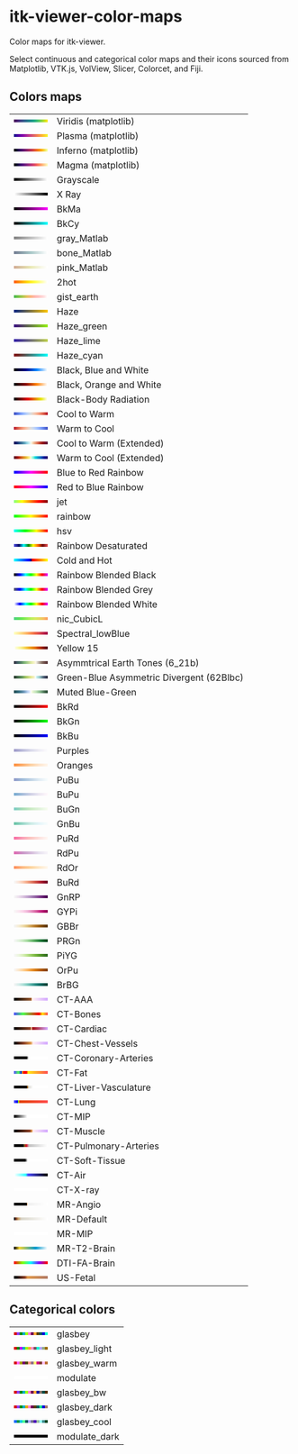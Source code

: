 # itk-viewer-color-maps

Color maps for itk-viewer.

Select continuous and categorical color maps and their icons sourced from Matplotlib,
VTK.js, VolView, Slicer, Colorcet, and Fiji.

## Colors maps

<table>
  <tbody>
    <tr>
      <td><img src="data:image/png;base64,iVBORw0KGgoAAAANSUhEUgAAADwAAAAFCAYAAAAZiY8XAAAAAXNSR0IArs4c6QAAAMZJREFUOE/lk1FOAzEMRJ8T22mbHqtH6P3PQbsbB2UDrSqEBAiQEB+jmSRfo7yRk5x78oIUR9zBbcqM7gqWCVO6JcJHToQJoTL9lpl3OhzCoL9mveeufXsfPsRNQdIga6DaMG24NoqulLyy05VdXtjrwiFf2eeFmi9brumy6ZiHP3GUl3O6UqVRRajJOEhBTnKO/1a4fbiwZZon+h//4fXdwqawYfw1pCe6E/G7fzPSOrD9HNLLm8I2d/yTG46H/Y4t/86GnwGuqRIzRB2bAgAAAABJRU5ErkJggg=="></td>
      <td>Viridis (matplotlib)</td>
    </tr>
    <tr>
      <td><img src="data:image/png;base64,iVBORw0KGgoAAAANSUhEUgAAADwAAAAFCAYAAAAZiY8XAAAAAXNSR0IArs4c6QAAALdJREFUOE/Vk8tuQyEMRI8vYNMq+e58dABXPO4mSpQIddEuRjNmNzqMXPPNLy3xTeTLI5mIeRjKHJhP6ciCIaiACdNDQ6OjqaGpDqXYvZCW4kOOsdDfToVURw7rrd9B593zoYWjZy2Irntl0QJWmd5wq/hwxw2qCS3L8jtyzbe2W3iU/oeF627hLcIPdCfZXyKcG67vCZfdwn+acHZcn3/p+27hLcJ9py82fO74ow1bQdK53c83/APR3iI95n4tVgAAAABJRU5ErkJggg=="></td>
      <td>Plasma (matplotlib)</td>
    </tr>
    <tr>
      <td><img src="data:image/png;base64,iVBORw0KGgoAAAANSUhEUgAAADwAAAAFCAYAAAAZiY8XAAAAAXNSR0IArs4c6QAAAL9JREFUOE/lk8FOAzEMRF/srO0spdD+/5dudmMUVVTi1AOIInEYvbmOZqZATSmOSEOlseiKydQLxoqzEtnwNCINL4rLlOBScOUm+WTikpgOXAZ+54Hrgel+p9WO1R1bOsukder0tlGn947ahkZHfUOmolNip0RSQiEcIsjWyFgZ7cSIE6OdGfFG+oXiV6pdsOWdAnX8t8DHUwPrrdnfbHh/auAfnXRjtNeHk+5/KfCydOr88OT87rc+fCb9+uXDHzioyxIGANGjAAAAAElFTkSuQmCC"></td>
      <td>Inferno (matplotlib)</td>
    </tr>
    <tr>
      <td><img src="data:image/png;base64,iVBORw0KGgoAAAANSUhEUgAAADwAAAAFCAYAAAAZiY8XAAAAAXNSR0IArs4c6QAAAMBJREFUOE/Vk9tKBDEQBasvSSez//+1bibSiYqCrMKI4kNxOo/FyRHwqVJR7Zh13Dol0YOqB0VuhBzETDptBkEh1AnVjQnVZGUo+62TMPZ73XOnnht7zUHYIHxQF3dKGZQ68DgX1kAXiiwMaY70Ai2p74h9R2O2vDPbykTAz+vCSk25h8Ip/iL5x8LjuvDFhnUQ5Tca7qvh+3Xh/9Xw0yNhlxvtiw2/7Te/tED4T2z4jsf8ZMOy9/utDedu48OGnwEUyX6QPIzOYgAAAABJRU5ErkJggg=="></td>
      <td>Magma (matplotlib)</td>
    </tr>
    <tr>
      <td><img src="data:image/png;base64,iVBORw0KGgoAAAANSUhEUgAAADwAAAAFCAYAAAAZiY8XAAAAAXNSR0IArs4c6QAAAGJJREFUOE/FUkkKwEAIy6Dj///bldxKKUVNoSc9ZEUHgMPdMecEZ2fvcP7yGwB2NbDKr5ZX/Fh4UwS6X1EtecUreVl4zQiYGSLi8e0z/C8xdy3mYr6MBwsvGeAbRuVXr634nRPFE+jJ30dGAAAAAElFTkSuQmCC"></td>
      <td>Grayscale</td>
    </tr>
    <tr>
      <td><img src="data:image/png;base64,iVBORw0KGgoAAAANSUhEUgAAADwAAAAFCAYAAAAZiY8XAAAAAXNSR0IArs4c6QAAAGFJREFUOE/FUksKgFAI9N3/xk9tYnYREeoErXQxX3QBQESYuxvnZJ9w/vJbAA41sMrvllf8WDgVgelXdEte8UpeFo6KQGba3vvx7Sv8LzF3LeZivooHC3sF+IZR+d1rK34nJhJ6JDqdWKIAAAAASUVORK5CYII="></td>
      <td>X Ray</td>
    </tr>
    <tr>
      <td><img src="data:image/png;base64,iVBORw0KGgoAAAANSUhEUgAAADwAAAAFCAYAAAAZiY8XAAAAAXNSR0IArs4c6QAAAGNJREFUOE/FkkkKgEAMBGuY5f//daVvIiKZtOApOfRKUoCj0eh0NDN7hvOXXwF2N7DLny3v+Knw5ghkv2K25BXv5FXhNSJQqQzG49tH+F9i7lrKpXwRDxVeIsA3jMufvbbjdwJhzg7tKQp+vQAAAABJRU5ErkJggg=="></td>
      <td>BkMa</td>
    </tr>
    <tr>
      <td><img src="data:image/png;base64,iVBORw0KGgoAAAANSUhEUgAAADwAAAAFCAYAAAAZiY8XAAAAAXNSR0IArs4c6QAAAFZJREFUOE9jZGBg+M/AwsLAwMrKAKbJYZOjZ4DsY2RgYPhHlieRHTzEPPx3pHn4D1EeZmZmYGBjw57sBzqGQe4CuY8Id4CS9G9iFOJVQ4RFFNtBpSwEAFzTDu2XWKRnAAAAAElFTkSuQmCC"></td>
      <td>BkCy</td>
    </tr>
    <tr>
      <td><img src="data:image/png;base64,iVBORw0KGgoAAAANSUhEUgAAADwAAAAFCAYAAAAZiY8XAAAAAXNSR0IArs4c6QAAAGdJREFUOE/dk0sOgDAIRMvn3sO9/YadFjWSoDEuuiENwzwYArCISGPm8KrqLNyEn9U4m7XXJjObj8x67ZeGAUxVxu5S3gJ+W9s3PH51ww6DiHZRywIKJw1gyDbJ/q/MsKoGCFfx67VXlE4T6Mx6zVUAAAAASUVORK5CYII="></td>
      <td>gray_Matlab</td>
    </tr>
    <tr>
      <td><img src="data:image/png;base64,iVBORw0KGgoAAAANSUhEUgAAADwAAAAFCAYAAAAZiY8XAAAAAXNSR0IArs4c6QAAAIxJREFUOE/dk90KgzAMhc/PHthrX8IHdnOSjkmlnYWJKF6UhJA0CV8Ou35404IkKGzuLzGCX7+Wl2qI5j/iqocllI8wy3jMt8olK7XtHHb9MKVBa4tGEwv0vRZ+NcnsXtiQma4gv6KzCD8vRdiEcexJj9uEgw5KDT8EMdf9bw0HyU+PHYRtONftnxqeAXuaE+ghaPQ8AAAAAElFTkSuQmCC"></td>
      <td>bone_Matlab</td>
    </tr>
    <tr>
      <td><img src="data:image/png;base64,iVBORw0KGgoAAAANSUhEUgAAADwAAAAFCAYAAAAZiY8XAAAAAXNSR0IArs4c6QAAAJVJREFUOE/lU8kNgDAMs1P2/7AF07APp9I0tPSDOISEeCAXxyClttl37UIhGASGjIiS0/NulrTOJ4zflFqK/afWUTkBGdIjAPxsaO+uKefGAYr1PHN5Xun7rp3/tvB0uLC6rq5s7n/b4bFcWILF+VKk/WI8/o9F2iOcY34n0sOhw7GDAq2O9XvvsKQLeq/DDQBN3fkOr+95E+hSlOqhAAAAAElFTkSuQmCC"></td>
      <td>pink_Matlab</td>
    </tr>
    <tr>
      <td><img src="data:image/png;base64,iVBORw0KGgoAAAANSUhEUgAAADwAAAAFCAYAAAAZiY8XAAAAAXNSR0IArs4c6QAAAJRJREFUOE/lU8sOwzAIMw3Q9hv7/1+xRyavIEVMu0ydpqkHCzDhQIylb+gwAF6QHGPtjz3OmbzCg1MDmgNNC9peiwNTwoDJANGIC4B1R49cGIk5ePaTi1ySi7mhlr7hfraFb4csTEV1UPojhamsf13h6yEL17Oe4wN+dtJx1rRCOekLNCwx+vidh2kdvn96N+P/ePgBwdAi6Gro1dYAAAAASUVORK5CYII="></td>
      <td>2hot</td>
    </tr>
    <tr>
      <td><img src="data:image/png;base64,iVBORw0KGgoAAAANSUhEUgAAADwAAAAFCAYAAAAZiY8XAAAAAXNSR0IArs4c6QAAAJtJREFUOE/lk80KwkAQg7+Z/fXJeuvj9uXUjkw7tR4EEaqXHkKSWVgIJDJMozWdaWpUJdi1UdRoYnRROkIToTmjT93N3xLOzfXCqy9zJs2FZGXlDeFFKlBB/FfnzVfQDJoCuusUN+cU90W/IGco5S1kmMb5bIHvZwt8OzLwxZT670p7hVX3Wn+o9PXbwB2lxp6P23ADKbHp3234AaZLfOgZ/nd+AAAAAElFTkSuQmCC"></td>
      <td>gist_earth</td>
    </tr>
    <tr>
      <td><img src="data:image/png;base64,iVBORw0KGgoAAAANSUhEUgAAADwAAAAFCAYAAAAZiY8XAAAAAXNSR0IArs4c6QAAAKpJREFUOE/FVFsSgyAMDCHpRTwo3rsmdkKQUqstzmj7wQyIm9fuEnhIM6IARQWOCoSa93mh+Ld69r3/55hlcYuLkuNUbLnzs9914Zp6eIXLddQ4z5jrnJav7SvwMCri9P+GqQyxHdQ1DSfpZjgoEJ3BsKlj9iF/UsY1DY9TZfgl+Y8lvcmwSbUM5jxJp/sewxEFbrseNht4MV+ZOuhhyxnf3o3Fp1vq6PfwA4f/NLzUsOdvAAAAAElFTkSuQmCC"></td>
      <td>Haze</td>
    </tr>
    <tr>
      <td><img src="data:image/png;base64,iVBORw0KGgoAAAANSUhEUgAAADwAAAAFCAYAAAAZiY8XAAAAAXNSR0IArs4c6QAAAJRJREFUOE/lVEEOwyAMSwKoL+r72L9bwmQIbYp2nFZNPUQBO4DAMbwuubIohaQksZBEJQkuMEekQtyyttwD9dX4jqEW+Dk2vuGVGHvb+p47f9Z7vho+8lQXPI597NwDNz64devyUpbypAvncp/CUIR+rvD+PwrjgZwFPrU0rCmTFa4tnbf7FP6Wh0enTB5O9me4C78BEMgxzBW2/64AAAAASUVORK5CYII="></td>
      <td>Haze_green</td>
    </tr>
    <tr>
      <td><img src="data:image/png;base64,iVBORw0KGgoAAAANSUhEUgAAADwAAAAFCAYAAAAZiY8XAAAAAXNSR0IArs4c6QAAAJNJREFUOE/NU1EOhTAI64BreAgv7SV128uARYz6YaLL+2Ks6aArpHlaKlEBcwWxRyogz3tU/O6+8zjy7Hx413HWeI0btveiuYTeQi19W6znA0/2vPM7nuZpKWMEA8TZP+EsWLgiqZjvBecxgs0lc32Aw1JA5LWC483hbYzg/3F4fVtwHM3Xd7jtLLVpyRAG0sMd/gFmtjJDgvNiAgAAAABJRU5ErkJggg=="></td>
      <td>Haze_lime</td>
    </tr>
    <tr>
      <td><img src="data:image/png;base64,iVBORw0KGgoAAAANSUhEUgAAADwAAAAFCAYAAAAZiY8XAAAAAXNSR0IArs4c6QAAAKdJREFUOE/lVNEOwyAIpAL1xX92/z3FBdC2WUy2LO32sAcSvRNQOVhyTE0ogKwIQm4VEQQDSNA9gbBbI4JKbFjta8XUxjnFd35w3H09ztHXYveYzrHxns9zjTPmxx2b5mUoR3zz3e+03GKS+pMHr9D0g7/94BxT/bcKl/cqjCax8yR9doVd6i8lnWO6X1Jh1H77sIdN5vMeLuzzwPnn2cFQNCd2fNLDDxElNc+0VPwdAAAAAElFTkSuQmCC"></td>
      <td>Haze_cyan</td>
    </tr>
    <tr>
      <td><img src="data:image/png;base64,iVBORw0KGgoAAAANSUhEUgAAADwAAAAFCAYAAAAZiY8XAAAAAXNSR0IArs4c6QAAAF5JREFUOE/dk7sKgDAMRU8L5irY//9Yn4MVRLBk6BKHcJZkOLlJAg4QYHRhNpDAWjQwgR78mJmUKcZVanN29CRg7yJ6LyyA8BZeeIQygDfhNbxwPXWv8PJL4Zr6++9Pju8T6OHPJKQAAAAASUVORK5CYII="></td>
      <td>Black, Blue and White</td>
    </tr>
    <tr>
      <td><img src="data:image/png;base64,iVBORw0KGgoAAAANSUhEUgAAADwAAAAFCAYAAAAZiY8XAAAAAXNSR0IArs4c6QAAAGBJREFUOE/dk8sKgDAMBMeCuwr2/z/WJyI9KJT20Es9hLkkh8kmA3AaENCEAWyQ8pTBghczM8EzKD7lArUUewbgaCKaFtaB8N698BRhvNOvS3jrXjideqXw+kvhlPrn7y+O7xPoT4XzBgAAAABJRU5ErkJggg=="></td>
      <td>Black, Orange and White</td>
    </tr>
    <tr>
      <td><img src="data:image/png;base64,iVBORw0KGgoAAAANSUhEUgAAADwAAAAFCAYAAAAZiY8XAAAAAXNSR0IArs4c6QAAAHJJREFUOE/NkskKwCAMRJ9RSpdTocv/f2dXUuzBngz14CEEwzD4knHA1QMdoP2tUu8mRNNShp8PShgRWWLNSfde5+nMAacVeADazAXVCHxYgS36GoF3C4Bqf11Yo60GhSKeF+kVkemJu0Z6swJb9LVd+Aa1hxPoBN+lKwAAAABJRU5ErkJggg=="></td>
      <td>Black-Body Radiation</td>
    </tr>
    <tr>
      <td><img src="data:image/png;base64,iVBORw0KGgoAAAANSUhEUgAAADwAAAAFCAYAAAAZiY8XAAAAAXNSR0IArs4c6QAAAMdJREFUOE/dkzFuAzEMBOdOInV/8hf8aD/HdZDEJ1LSBZSDdO4cOEgxGLaLXS6n8+WQrSBF72yKFpm3loyUPK0aTqiudyS8oBKACGg+vhlIGmgKd3RtyNrJS9jJOIKTeyUPI3cjtUpqxtrqZPE7mIGFK0dQjWGVsVd6NXp4Dxu+G+1m+M3x8KdjH4a9O/bWqFdnOZ0v42HgLSMz6P8K3PNW0L/WcLQ8m31+w+3lDQ8j+W9P2qnXNiftjwL//O/TJ91QjPSCH/4C4/S8XDmOziUAAAAASUVORK5CYII="></td>
      <td>Cool to Warm</td>
    </tr>
    <tr>
      <td><img src="data:image/png;base64,iVBORw0KGgoAAAANSUhEUgAAADwAAAAFCAYAAAAZiY8XAAAAAXNSR0IArs4c6QAAANBJREFUOE/dk8tuwkAQBMvenRlIIs58Af9/4OPYmX1ENoYbSg5GinIo9blV3dM1X4adBT1l9EvQT0U+BDkqchTykgclPTGSKfPBmNWYTJnU4IkyxFZ6vtOy0rJRk1JnpSYjECpCdKGOTPSE90y0hLeZaDNeF6aVCPCVgfvAo+O+URruFS+VKI90vARxc6Js3ArTNV/6vyq8FL8txV8XbrsXVmNsdv+KYS9O3QxXO2f0JO+dtNh9zu+e9C8Mx+6Gf/hwS4ajVJbv7vvhx49fTfobIYyqafgnQO0AAAAASUVORK5CYII="></td>
      <td>Warm to Cool</td>
    </tr>
    <tr>
      <td><img src="data:image/png;base64,iVBORw0KGgoAAAANSUhEUgAAADwAAAAFCAYAAAAZiY8XAAAAAXNSR0IArs4c6QAAAN9JREFUOE/lk7tOxDAABCeOn0lIy7fd/xfQQYgd23HsoDvR0EBzguKK1TbbjLTTweVUVqKdoreS3iqkU6hBI0dzazVqbhsrUe7aCu0M5prhK1bjBss4DcyjY54sk1GMWjIbyZNRDEoyy5PnLqKEQMcXWvig+jfaulCXd2oItLBRfaCuG8fiKX5j3yLJb4R1I4ZE8oWcdnIu5FhI6SAfHXsV5NaTT03uNBlJpicLQRY9HVzaowHXRwM+/g/4lRaWP790uQewtprhm8OOycg7OLxSfPzR4T0W4i8OJyHYRc8nQDt6K0KjdXEAAAAASUVORK5CYII="></td>
      <td>Cool to Warm (Extended)</td>
    </tr>
    <tr>
      <td><img src="data:image/png;base64,iVBORw0KGgoAAAANSUhEUgAAADwAAAAFCAYAAAAZiY8XAAAAAXNSR0IArs4c6QAAAOpJREFUOE/lk71OwzAURs+9dpPmxy0sHZHyWH13JNSpldhwmpDYjlGYGSIGhGA4D3D0fUfOdLmSQC0JpwtOE24XaYtA21jqRqlqZX+0FM5gncW0BtMotjEYp+hKrWi5w1Qlpimx9UqFqQ7Y6gEtH5HyhBQnxHRczBOveeDKzC0lbtFymS3P48LLqPghkfpI9AviE9kndEjkcUHuEekT6sMn+JnsA9lPLH4i9TMyTuznd2odkTCg8Y7GHjnTLf9NOG0SPliKwy9e+C2Q+20Lx03Cf+jS4SthVwSajQ2vHcu3Gh65Mv1YwxJ7PgBL6YOKfnHF6wAAAABJRU5ErkJggg=="></td>
      <td>Warm to Cool (Extended)</td>
    </tr>
    <tr>
      <td><img src="data:image/png;base64,iVBORw0KGgoAAAANSUhEUgAAADwAAAAFCAYAAAAZiY8XAAAAAXNSR0IArs4c6QAAAFlJREFUOE/lk8EKwCAMQ58w0O3/v1U35lYpeHJO2XH0UBqS9hCaOhBZgQBof8Mz/eveQgZSrb2De5zOz/ix7kBua4Yva4Zza9gDWxPv/0U6AsfjVTTSp6ULF/z4n/Lum09IAAAAAElFTkSuQmCC"></td>
      <td>Blue to Red Rainbow</td>
    </tr>
    <tr>
      <td><img src="data:image/png;base64,iVBORw0KGgoAAAANSUhEUgAAADwAAAAFCAYAAAAZiY8XAAAAAXNSR0IArs4c6QAAAFpJREFUOE/lk1ELgCAMhD8hSPv/v9WKrInWQ6QSPsoexh3b7uHYzQgIOMByY4v/zft0gYkVcm0Pvnmt19rt0RmBS5vhU5vhUBqegeUT77Ei7YG98iop0oemC0cfIJ/ygRlg0wAAAABJRU5ErkJggg=="></td>
      <td>Red to Blue Rainbow</td>
    </tr>
    <tr>
      <td><img src="data:image/png;base64,iVBORw0KGgoAAAANSUhEUgAAADwAAAAFCAYAAAAZiY8XAAAAAXNSR0IArs4c6QAAAFBJREFUOE9jbP9f8Z+T4TsDB8MPBhCNzIaJ4aIZfjAwMHxnYKA3TYm1jO3/K/6NNA//HWke/kPIwzB59KRN86QMyy5oaZjSJP2bkIeHUx4GABhjLoaWFMXAAAAAAElFTkSuQmCC"></td>
      <td>jet</td>
    </tr>
    <tr>
      <td><img src="data:image/png;base64,iVBORw0KGgoAAAANSUhEUgAAADwAAAAFCAYAAAAZiY8XAAAAAXNSR0IArs4c6QAAAFlJREFUOE/lk80KgDAMg7+BsOn7P6tuOK0UPO2H4lF6KA1JewhNA4KsQAK0z7Clf91bKnC8lQd4xOm8xRt6QLi9Gb68Ga6t4QhsTbx/F+kdKP2raKRPTxd+AJMHn/J+EEzZAAAAAElFTkSuQmCC"></td>
      <td>rainbow</td>
    </tr>
    <tr>
      <td><img src="data:image/png;base64,iVBORw0KGgoAAAANSUhEUgAAADwAAAAFCAYAAAAZiY8XAAAAAXNSR0IArs4c6QAAAFlJREFUOE9jZPj//z8Dw2cG8vAXDH0sDN8ZeBkYqIZZvmNxGqa1RDufkeH//39Eq8YImKHp4b8jzcN/aOVhHgYGBj4SkzdIPUgfLFvQIkn/ppWHqZGXqe1hAJ/o0fITXg0nAAAAAElFTkSuQmCC"></td>
      <td>hsv</td>
    </tr>
    <tr>
      <td><img src="data:image/png;base64,iVBORw0KGgoAAAANSUhEUgAAADwAAAAFCAYAAAAZiY8XAAAAAXNSR0IArs4c6QAAAK9JREFUOE/dk7EOgjAURQ8JDiVBSBDH8jn9/5lJXQUsgdBEREMkkSIDbOjwcl67ndx3HaXSpzGaptGMOd5b34UkAnkAGUEy4dEDff6e8vMX7xpkCEkAMpgwhNgFMiAfON0z0BXkFRS1zbyGooK2c9kLYY3vedbbUSrt/kk4EAJ/JD0n/Pg54T7pPtUh6bUJt5sSLoDrzHkvPOklCd9t4RJjblaf13X4Avr07vMGO/wC5lRgaHOSOosAAAAASUVORK5CYII="></td>
      <td>Rainbow Desaturated</td>
    </tr>
    <tr>
      <td><img src="data:image/png;base64,iVBORw0KGgoAAAANSUhEUgAAADwAAAAFCAYAAAAZiY8XAAAAAXNSR0IArs4c6QAAAG9JREFUOE/lk80KQFAQRs9dWOBBFO+DB3ffgiUWFyN/RSEkFncxzfRNTZ2aoxARKqCGTX8rW98xBaDHishI0MRoAicHD3CZ+tG8t7+ZKUQ624Bb24CbP4BDMtKfXtpcAh4cLx+4/oXD/uz/4vOJ1z0/NrjthWgG9gAAAABJRU5ErkJggg=="></td>
      <td>Cold and Hot</td>
    </tr>
    <tr>
      <td><img src="data:image/png;base64,iVBORw0KGgoAAAANSUhEUgAAADwAAAAFCAYAAAAZiY8XAAAAAXNSR0IArs4c6QAAAHhJREFUOE/llMsKgCAQRY+tc9/j/z+t2ku7tEJQUJtaFUEthtHray5HVcAGLdAh52SsVfkUaZnXqgkYLkNjslPPKtAz4Lcbi1xom6mx9LgQadtrsa+A9Wg0mvdlfM+we5OwRLYHmnDnniBs/0Z4eZNw+nikX+RuwjsoyKlSEERyVQAAAABJRU5ErkJggg=="></td>
      <td>Rainbow Blended Black</td>
    </tr>
    <tr>
      <td><img src="data:image/png;base64,iVBORw0KGgoAAAANSUhEUgAAADwAAAAFCAYAAAAZiY8XAAAAAXNSR0IArs4c6QAAAH5JREFUOE/lkzsKgDAQRJ/Wflo/p7LyFt5a7UXIgl+iEUKQWImFxTC7UwwMOxtUdbOJShBJOViliJysHJ0cDhSG7dnWwh5ovYgZHq20ZTwC2q5z2NG2IWKmZDGwZ61de1DVzfq3wMuXge9KUgKZKdIbF56/DOz7jrcqPf0p8A7ulw1h6vPbEQAAAABJRU5ErkJggg=="></td>
      <td>Rainbow Blended Grey</td>
    </tr>
    <tr>
      <td><img src="data:image/png;base64,iVBORw0KGgoAAAANSUhEUgAAADwAAAAFCAYAAAAZiY8XAAAAAXNSR0IArs4c6QAAAHFJREFUOE/lk70KgDAMhD+d7e7P+z+a7V7crJ4UFEopdSoODuGSGw4+knSS5BxYCyVNPY3ABMy3pn3q9Q5Yq2Xwr1Ex0mxAjLOZZp78QGDhuCvto/fMnaTzb8DHl8ClI1mAeEytNhy+BK59Ryvg/U/AF/9VEmHMOHLAAAAAAElFTkSuQmCC"></td>
      <td>Rainbow Blended White</td>
    </tr>
    <tr>
      <td><img src="data:image/png;base64,iVBORw0KGgoAAAANSUhEUgAAADwAAAAFCAYAAAAZiY8XAAAAAXNSR0IArs4c6QAAAKVJREFUOE/Vk0sOgzAMBefZgV6OU3FDrkN+VUKEiip1xaIsrPFLVk/WaNnWahaRRUyNCbO9Z40cVHAruAqhM595kpgRs8SE0XPf1ffOMQHO97aHKrwTHOEVwqAXsCysgGc6LzmBJx1/6RhvzEKxogjsB1umcQct21ruKPySCA8pnO8o/KQLpzsKP+nC8WdhTwT+wOHaPP1wejj77bChWIbDzd+rw28mt+mseIsUogAAAABJRU5ErkJggg=="></td>
      <td>nic_CubicL</td>
    </tr>
    <tr>
      <td><img src="data:image/png;base64,iVBORw0KGgoAAAANSUhEUgAAADwAAAAFCAYAAAAZiY8XAAAAAXNSR0IArs4c6QAAAIBJREFUOE/lk0EOxDAIA53/v6kPKwa8gjRSdy/tOXuwGHMBK2QoDyETSALhQBDIqg6tnk/f+uXyrZiVAS1fzJg9K84vLi+q+7nYJqePVly6c6/Bayw1x9f6xQbQ1XJPkAKt+gJPYSiP/LfAsVPgMMAeXti3CVyny+eT5jaBX/zhD2KYynrGZBcjAAAAAElFTkSuQmCC"></td>
      <td>Spectral_lowBlue</td>
    </tr>
    <tr>
      <td><img src="data:image/png;base64,iVBORw0KGgoAAAANSUhEUgAAADwAAAAFCAYAAAAZiY8XAAAAAXNSR0IArs4c6QAAAJ5JREFUOE/lk7GKAzEMBce7//+1FyJZsvWCnSXVwV2XYothjA2GV0yThqQH0g+lB2A0bFvVoRxp+WJ2tHE0HBbTIA2lf6wMFMnbsc3yuotxvU0UE+WiUApFUSHUi3DhVpvRYQTMXN80PBs9G3F5nT0atg1WJ1YHpgNvJ9ZOnIMmjbrb4Hm3weNug/N/g2P3zG8Nl0E8UfbvNXx1/VfDL/EtyEXrIuyvAAAAAElFTkSuQmCC"></td>
      <td>Yellow 15</td>
    </tr>
    <tr>
      <td><img src="data:image/png;base64,iVBORw0KGgoAAAANSUhEUgAAADwAAAAFCAYAAAAZiY8XAAAAAXNSR0IArs4c6QAAAMVJREFUOE/lk0tuwzAMBccSKdlKjxHkArn/pSzKH9lNCiVpC3TRVVAU7WLw3nbwyO54Ol/DkIjpQEufFDcoLik+uAcdolc0XJAAsffEwX9m69ETpCFEFZLcGVToRejfU/ytR1GCbwTUBXwXHyScO+C6F9ZlJ2cj54LlERvzLSczlmLMZsxlYikT81Soc2VbK9tSqWtjo9bG/tG74+l8+W/Cr39XuN7X/bLw/ruFC9kMG5930tuPCqunFyWKPP+Hp8pWv//hN14dTTr09mHBAAAAAElFTkSuQmCC"></td>
      <td>Asymmtrical Earth Tones (6_21b)</td>
    </tr>
    <tr>
      <td><img src="data:image/png;base64,iVBORw0KGgoAAAANSUhEUgAAADwAAAAFCAYAAAAZiY8XAAAAAXNSR0IArs4c6QAAANpJREFUOE/lk7tSAzEQBFtaSavzBRREJnLkL/D//w4RyT1XknmVDycEBBDxCKZ6066dcYfT8TV1iubEhamLxByJXSAkQZIQ1L/fKhv1mqyeXj07dfTqyNd00aMhkCVu1KBoTGiIZBFUAkmU4HrE7RDf4X3G+UwIt4R0T5EbHmphKI3BGtYapZ0prWHTyjrOrNPMMkzMw8QyTpTZttSlUFejmW2sZaXaQpkfcYfT8eW/CT//VeFqRluMWj9++OlnCd8R0v7zSp8bNn690sUW6rXS5+8LX7Yrv2rDb3obR1RNAWp0AAAAAElFTkSuQmCC"></td>
      <td>Green-Blue Asymmetric Divergent (62Blbc)</td>
    </tr>
    <tr>
      <td><img src="data:image/png;base64,iVBORw0KGgoAAAANSUhEUgAAADwAAAAFCAYAAAAZiY8XAAAAAXNSR0IArs4c6QAAAMdJREFUOE/dk0tuwzAMRMcQf0KMniDnyS73P0W3EkVZdmG76TotigLN4mFI7gbDma63+0ZmSKxIxCDRc2YFEZ83EjAJhPhQZYWyHWoiMNnVMGfDxfLBnPXcVZCFkCXhooS3nDBngKlim95ReoEvDW10tCUQ64JYB2Ib8B7waAc19vmktUDzXTu8Okpx1OLwh1aH14b2SY+OB9P1dl+/ZZgFSv/b8HjG8J6yvkjCyzOGv176BRLuyQz0gw4LK/IvdThGh/9Bhz8AoVe7JmUyOsEAAAAASUVORK5CYII="></td>
      <td>Muted Blue-Green</td>
    </tr>
    <tr>
      <td><img src="data:image/png;base64,iVBORw0KGgoAAAANSUhEUgAAADwAAAAFCAYAAAAZiY8XAAAAAXNSR0IArs4c6QAAAGFJREFUOE/FkjsKgEAMRN/i6v3vq64ynQhKkhGskmK+JA04OjADmpW9wvnLrwHDDezys+UdPxXeHYHqV2RLXvFOXhXeIgITsDy8fYT/JeaupVzKF/FQ4TUCfMO4/Oy1Hb8TtNIJ8u4jL68AAAAASUVORK5CYII="></td>
      <td>BkRd</td>
    </tr>
    <tr>
      <td><img src="data:image/png;base64,iVBORw0KGgoAAAANSUhEUgAAADwAAAAFCAYAAAAZiY8XAAAAAXNSR0IArs4c6QAAAFVJREFUOE9jZGBg+M/AwsDAwMrAAKbJYZOjZ4DsY2RgYPhHlieRHTzEPPx3pHn4D1EeZmZgYGDDkewHOoZB7gK5jwh3gJL0b2IU4lVDhEUU20GlLAQAr9cJ8oQxyqcAAAAASUVORK5CYII="></td>
      <td>BkGn</td>
    </tr>
    <tr>
      <td><img src="data:image/png;base64,iVBORw0KGgoAAAANSUhEUgAAADwAAAAFCAYAAAAZiY8XAAAAAXNSR0IArs4c6QAAAFVJREFUOE9jZGBg+M/AwMLAwMDKAKHJYZOjZ2DsY2RgYPhHnieRHTy0PPx3pHn4D3EeZmZgYGDDkewHOoZB7gK5j7A7QEn6NzEK8ashbBHldlAnCwEAqtwJ8qYMUZsAAAAASUVORK5CYII="></td>
      <td>BkBu</td>
    </tr>
    <tr>
      <td><img src="data:image/png;base64,iVBORw0KGgoAAAANSUhEUgAAADwAAAAFCAYAAAAZiY8XAAAAAXNSR0IArs4c6QAAAI9JREFUOE/lU1sKwzAMk+Td/wD96Hl6p23dsNKEFgp9jDFGP4Jt2ZgYSey74SURCsFxnkfWE77Sjzp/MpKESFBAywn/IWtm7n7OlZl5jooljqnfMAPeUXc59t0wXu3g5ycHRxQ2mjoOsP0rhh/bBwuyvJeS/1dJ333ITfbLeQ+n14v/9r7KsAJpuOLXL3v4Db2DE7vloNCTAAAAAElFTkSuQmCC"></td>
      <td>Purples</td>
    </tr>
    <tr>
      <td><img src="data:image/png;base64,iVBORw0KGgoAAAANSUhEUgAAADwAAAAFCAYAAAAZiY8XAAAAAXNSR0IArs4c6QAAAIRJREFUOE/VU9EOgCAIPNT+yl/0i8tqEBQP1tbmmj0wxiHgDY5qyRtCBGKCeG+RY4dL7DCfl3oz66e1Z05rbRZpP+eJ+zdwmcu45AJAbaMb3N5TLXntS3g6PuRJDka49iWsW00JoDE3vPQl/HLDLAtcp/3FSc+PhPkcTVO/0TBrnZo63wElKBNSL+Ki1gAAAABJRU5ErkJggg=="></td>
      <td>Oranges</td>
    </tr>
    <tr>
      <td><img src="data:image/png;base64,iVBORw0KGgoAAAANSUhEUgAAADwAAAAFCAYAAAAZiY8XAAAAAXNSR0IArs4c6QAAAJlJREFUOE/lU0EOwyAMi5Pv98yT+ql2axUnMLROExK9TDtUDsREmNpYynrAIFAVJUJgSuQ6a0dlL7iOvuaHQFNpddtjTxrPGj/2LM/WOex3Mz9xOA8Q+FlIYl9L3J+cyk1cyvr8N8GPacH5mr/yh/cxwUZr3mZpC4t9s7Tb2635zpm19DYm+JrheqFrhpXZeuXvvgy7eExk+AQhAhOn78L49wAAAABJRU5ErkJggg=="></td>
      <td>PuBu</td>
    </tr>
    <tr>
      <td><img src="data:image/png;base64,iVBORw0KGgoAAAANSUhEUgAAADwAAAAFCAYAAAAZiY8XAAAAAXNSR0IArs4c6QAAAIRJREFUOE/lk0sOgCAMRGeKR/ZSnsYD+Q0tLZK4w426osybkhQYjtN8DCSSEImA17oWfSAKZ/CrV9RbPdYHqK7nttx04yKMlUSzr9x0Zr/2IOrck3VjXle/82DjNO9/G3jrGjgRgne98Ho/sMQ3/dqXXrpeuGSwZtgv6oEMe75Ltp/I8AlQcROs+Zl2nAAAAABJRU5ErkJggg=="></td>
      <td>BuPu</td>
    </tr>
    <tr>
      <td><img src="data:image/png;base64,iVBORw0KGgoAAAANSUhEUgAAADwAAAAFCAYAAAAZiY8XAAAAAXNSR0IArs4c6QAAAIxJREFUOE/lU0kKgEAMSzr+2u959EeupFVHFEFQRPFQ0h1KGpZ1NSQOkBVCC19mB/m5Hj1EImG0lT/nMi59iF7NUIaYEypWzaMJqb3KbPI+s6op9k7HqbbZ7zNlXfV/O7jbHwwk9rcwXIgZIrP/AobbQ4b13ti/+tdfurn80hb6yXp+SsMJBoSWT2p4BIvMXWaJdZWAAAAAAElFTkSuQmCC"></td>
      <td>BuGn</td>
    </tr>
    <tr>
      <td><img src="data:image/png;base64,iVBORw0KGgoAAAANSUhEUgAAADwAAAAFCAYAAAAZiY8XAAAAAXNSR0IArs4c6QAAAJRJREFUOE/lU1sOgzAM86Nn5WSchGuNPZS0wJimDSQ0CU39cOqkH25sdkN/LxQsY0HDEkyjrFAoMryaV33H6DXM/huu8dO8SJCE4kQNJopa6qhY+8nOiDYTiOQrAvp074b+9m+Cr9sFTxt/dsT5NjxuFywUG8bxgh1e/JGlL7sEf8uwhJIf8prhyD6T35vhzPRBGX4AV9YTp+v+LPwAAAAASUVORK5CYII="></td>
      <td>GnBu</td>
    </tr>
    <tr>
      <td><img src="data:image/png;base64,iVBORw0KGgoAAAANSUhEUgAAADwAAAAFCAYAAAAZiY8XAAAAAXNSR0IArs4c6QAAAHxJREFUOE/lU8sOwCAIa9H9637Lr/SwZ0QWzebJg0u2AynUQiQNjHM44Al4ARO6nCvnCFZ5UyOmE+TeFMrBMNdU/qYRAVLQ0Go++NTb0JJQLa932qyC1NlVHeewNxee7KMfXHgb67AU919yeP2bw8tYh6s773G4vvmOGz4BDBUThB0mRnYAAAAASUVORK5CYII="></td>
      <td>PuRd</td>
    </tr>
    <tr>
      <td><img src="data:image/png;base64,iVBORw0KGgoAAAANSUhEUgAAADwAAAAFCAYAAAAZiY8XAAAAAXNSR0IArs4c6QAAAJxJREFUOE/lU1sOwyAMsw07KvfjRt09usFEAlVZpWkf3aRpHyjkgVESm0vKtQahRMJseLI9fshFr6UEBgKi2dkXuIvD8nMdg6ARC46ljjnfHUvjD8Kx2A7cmu93wxxxy/WaJeXysuELUaXjMH644fu/bfj2+Q07HQelGy2x0fbLlL6mvJazNBybbvaaflfD7Q3Q9Dx0a0OZ9HyOhh+ypV5rlJGRwgAAAABJRU5ErkJggg=="></td>
      <td>RdPu</td>
    </tr>
    <tr>
      <td><img src="data:image/png;base64,iVBORw0KGgoAAAANSUhEUgAAADwAAAAFCAYAAAAZiY8XAAAAAXNSR0IArs4c6QAAAI1JREFUOE/VU9EOgzAIvKP9yX6UX2ynSxG0XXyQZFv0gQAHITkOWKeyIiXslhOouRxYXx9iAaQz8sjpOIE9FoutjwloJuYtpvaPmM4Yei13XL2AOvOstuGsU1nihLMt5JmEX3HCfhFGuF2DbvVXCudt9pcUrnHCd1PYF3LtpOc44Q+F/Y9DCne/9scffgN8JhNhoAye9wAAAABJRU5ErkJggg=="></td>
      <td>RdOr</td>
    </tr>
    <tr>
      <td><img src="data:image/png;base64,iVBORw0KGgoAAAANSUhEUgAAADwAAAAFCAYAAAAZiY8XAAAAAXNSR0IArs4c6QAAAKtJREFUOE/lUzEOw0AI8/X/7z0pgE1FaZoOHdLqMnVANojFsj3mnHlLAgwMxYEKDAYgB8IB1sQb73uGId2ae/P9lu6QO2gBWfPCx/66x2Pvn4PTixN0NdZsPWGCUzAWJjx690hYCKaEMbEV6kDLxJhz6t8Ec4lgOtKucLhcFeiEyt0FDscSwYsiXbGOivZXkeYz2uci7Z8FE6N6e3GHcxf4S4eruzrbYcESuAOB0SvCTyTezAAAAABJRU5ErkJggg=="></td>
      <td>BuRd</td>
    </tr>
    <tr>
      <td><img src="data:image/png;base64,iVBORw0KGgoAAAANSUhEUgAAADwAAAAFCAYAAAAZiY8XAAAAAXNSR0IArs4c6QAAAKZJREFUOE/lU0EKwzAMc///3xwqyR2Kk7YMNjY62GAHI1nJRchaWmtbZEQqY9PWJzvWbu63ZIbMmbUPLutjeOKiuk4jtKP1XUO9dW1y/+2coVWRa2FNcYI1RJDG0w4GrGsg0XeIQSGW1lr+m2FdNqwMwWkeaf9iwhgJ87Jhnzkz8A3DPm2f6zzxF04aTw3n6O1dh93v6q5x9vXTCWfkirc6jGn8QYdvA/ly2u3SplUAAAAASUVORK5CYII="></td>
      <td>GnRP</td>
    </tr>
    <tr>
      <td><img src="data:image/png;base64,iVBORw0KGgoAAAANSUhEUgAAADwAAAAFCAYAAAAZiY8XAAAAAXNSR0IArs4c6QAAAJdJREFUOE/lU8sKAjEQS///f627k2SknaLoQUT3sOAh5NFT6KT1fslmAAaaE3Ci/ODyE0qkHhryzJMjN5ILU1fmEDIEB1945IT3Qu666/LrbSO8EboODrhzQhtBFiSVjuVDCBFhgpNVenHr/eJ/K6zDC49r4Hl/mIcXPvlJx8eF15bHnt9vGEiN7f66Yc3tfr/hQNhPG74BKn8oiTVsRysAAAAASUVORK5CYII="></td>
      <td>GYPi</td>
    </tr>
    <tr>
      <td><img src="data:image/png;base64,iVBORw0KGgoAAAANSUhEUgAAADwAAAAFCAYAAAAZiY8XAAAAAXNSR0IArs4c6QAAAJhJREFUOE/lU8sOwzAIc/7/d9PDwMBEQqN2l63aDpt2QH5wssCtbz1aGBAEQtESPfnUMbQiDnPUToHbw+weBaY3uBTqxOENLrCxU3DXhVRCaSAdpBVPXdwCag5lgMUn5qA8DJ4efWLrW/d/C2zXAufFZV38Fy/Ma4H19OIrsAsW//KX1o8EPvb4lcDZ7+zv0w7PHs8+v9/hO3NGO9E/J89tAAAAAElFTkSuQmCC"></td>
      <td>GBBr</td>
    </tr>
    <tr>
      <td><img src="data:image/png;base64,iVBORw0KGgoAAAANSUhEUgAAADwAAAAFCAYAAAAZiY8XAAAAAXNSR0IArs4c6QAAAJdJREFUOE/lk9FqQzEMQ3X//38DN5Lsoty021s7GO1gBHMskRfFzjHG6EKO4fYX23Hg1vJDba6+7l56ghVexeZFEzMl4vRcvOsH46WYO7uXMCkwpdCLk8bc2jJMw6pFba2t6ztVaBrxjjFG/bfA/ljgTJTvn7BeD1xw81rvn6y0iVN/Z6X5LHC1obf94TyMf/kPG52UKtwAaHln/8s+ZKcAAAAASUVORK5CYII="></td>
      <td>PRGn</td>
    </tr>
    <tr>
      <td><img src="data:image/png;base64,iVBORw0KGgoAAAANSUhEUgAAADwAAAAFCAYAAAAZiY8XAAAAAXNSR0IArs4c6QAAAIhJREFUOE/dk0EOw0AIA53//zerBhsqsxupp6g9dg9oGMTFQhxjnFVIJIiCkCUUiIRpdx+QWZ8MCITyAvMFlnnXcl0IzZnZfTOWB0j3s2i2e08gBSoRZvdmLhbIgtpNey5OFwHp3kPPjjHO3CqwA8ZzYG0VuC/9HJhbBf7iwvFr4KoA/c9/+MNvZsVLWOagDjQAAAAASUVORK5CYII="></td>
      <td>PiYG</td>
    </tr>
    <tr>
      <td><img src="data:image/png;base64,iVBORw0KGgoAAAANSUhEUgAAADwAAAAFCAYAAAAZiY8XAAAAAXNSR0IArs4c6QAAAKVJREFUOE/lk8EOwzAIQ53//990CTZMNOlaaZrWaqdqB8tAcrHglaXWKGEoboD3D95Q1IFU/pkONazi9EMdbAh2ONuQzdpGr5QRToNSNtzZIXaQAhmgAqK/6m1GYX1LN9/rvc95Wd/pgE0vS63+L4HlQAbWnQKLAZubPb3h7QpmYN4p8C8nvW3YTgf2wfHOcPaP6wwr+X1nePCbLH9hONk+cHuF4SesqNjhaTBIBAAAAABJRU5ErkJggg=="></td>
      <td>OrPu</td>
    </tr>
    <tr>
      <td><img src="data:image/png;base64,iVBORw0KGgoAAAANSUhEUgAAADwAAAAFCAYAAAAZiY8XAAAAAXNSR0IArs4c6QAAAH5JREFUOE/lk7EOAzEMQrn//93c0Bjsilxy7dCh3SplsB7giYGjna1UACvBKqjq1vbOw5eLGnrkmegpdOkzSTxI9HXx8s4j/ItJog9vBoIE329mK08SKWKQRPl0EVObkL1GZn20s+VuhbVbYe5WOH4v7G1fW/6LDcfc7xcbfgLI1llA+jrWCQAAAABJRU5ErkJggg=="></td>
      <td>BrBG</td>
    </tr>
    <tr>
      <td><img src="data:image/png;base64,iVBORw0KGgoAAAANSUhEUgAAADwAAAAFCAYAAAAZiY8XAAAAAXNSR0IArs4c6QAAAJZJREFUOE/llEEOwjAMBMeN0ifwJA5ceADP4dOINjZySCGtUKuKqpeenM16Y63kjQAWQ0MMwlDbCZ7lm7HWe9vqram2nnG9XTid7/B4Yp2hCVQF85okY9Pv2e8yp4UrPVp6PjoFGzivFRZAj2Y4Hc1wv6/hd3Q8NqtX2te9/3+lu+0NQwxh9C/8mrFoOGdvXYY9u2kmwy8SMCRoT4yc6wAAAABJRU5ErkJggg=="></td>
      <td>CT-AAA</td>
    </tr>
    <tr>
      <td><img src="data:image/png;base64,iVBORw0KGgoAAAANSUhEUgAAADwAAAAFCAYAAAAZiY8XAAAAAXNSR0IArs4c6QAAAKdJREFUOE/Vk1sKwjAQRU8Um4Ddgt+6mex/F+1PayKmjbTTh5aCBUPBj+EOk8nAzZwoa2PkXEFes1nzauo98iBzDZlve9Vd7iSXaKXm5/pqz9v5x71xnp9nqwtwO8C1CzXkCmoNpYFCQ2GgXKpBWRvbzUbHh/lzw01aw4HMxd82fBdihISBjIQbDmkNf0M6oHvkF9jviPRzX8PLfy5E6BXDxjWcEm/4BSfTogOtNpScAAAAAElFTkSuQmCC"></td>
      <td>CT-Bones</td>
    </tr>
    <tr>
      <td><img src="data:image/png;base64,iVBORw0KGgoAAAANSUhEUgAAADwAAAAFCAYAAAAZiY8XAAAAAXNSR0IArs4c6QAAAKpJREFUOE9jZGBg+M/KxMjAysTEwMoMoiFsFhAN5jNBxUB8JDaSehaYGiLUg8yVluZmMDYTY9CIW8MwT1iAgYmNk4GJnQtCgzGMzcXAxI4uhqwWTQ+GWqg8WBzCZmRgYPg30jz8l1QPg2KJbRDFMDMo5kAxSGQM/yHVw+jq4UkanA3wZ4HBkKR/U83DWPMwA7QcgJQR2DwMjiHkPMwKiy3kWEPK23C1pOdhAOgjIFnZ4cXIAAAAAElFTkSuQmCC"></td>
      <td>CT-Cardiac</td>
    </tr>
    <tr>
      <td><img src="data:image/png;base64,iVBORw0KGgoAAAANSUhEUgAAADwAAAAFCAYAAAAZiY8XAAAAAXNSR0IArs4c6QAAAItJREFUOE/lk0EOwjAMBCexRQwXToU/9P+/K0lR3JJSKnFsJThE613bkVa2AzCaRs4aMRFq3LgKJnPO9S33Po2ckpDennOLTfvMp+uN1PVY1zvK5U7JMObg6HF5xRNueK0tc23rm7TlnzUPQPk3w3kfw3XaumzBgRN+7GN4vfJHrvTwS4br7eYvN/wEftULaDGHRSsAAAAASUVORK5CYII="></td>
      <td>CT-Chest-Vessels</td>
    </tr>
    <tr>
      <td><img src="data:image/png;base64,iVBORw0KGgoAAAANSUhEUgAAADwAAAAFCAYAAAAZiY8XAAAAAXNSR0IArs4c6QAAAE5JREFUOE/Nz8ENwDAIBMG1RCl0wYNK6L+IxE5aOB6W4L3iNAv4uHQRQVWRmbg7ZnZpSX+7gKPnvXIqePcYej0V/OqEXjkV/PQYej0R/ANlzBPojrx0AQAAAABJRU5ErkJggg=="></td>
      <td>CT-Coronary-Arteries</td>
    </tr>
    <tr>
      <td><img src="data:image/png;base64,iVBORw0KGgoAAAANSUhEUgAAADwAAAAFCAYAAAAZiY8XAAAAAXNSR0IArs4c6QAAALBJREFUOE9j9PX9/59B/AUDgwQIv4TQcP4Lhp/fmRk+X5UD4y9QGsS+cFqYQXjWPzBmfseACXgYGRgCmBkY/JkZGGyZGRh+MzEw/GGC0MhsmBiKHCMRanCYg8/sP4wMjL6+//8NaQ//ZWJg+EVkYEI9/Jegh6/JMXy+QuMYhjkcHEO0jeE/BD08KJI0IwPDH2jWQE62ZMTwb2I9jJyPycrDKLGIKw+CPIYmR4qnCORhAC/1M/7A+6+gAAAAAElFTkSuQmCC"></td>
      <td>CT-Fat</td>
    </tr>
    <tr>
      <td><img src="data:image/png;base64,iVBORw0KGgoAAAANSUhEUgAAADwAAAAFCAYAAAAZiY8XAAAAAXNSR0IArs4c6QAAAFBJREFUOE9jZGBg+M9AI9DqycUgrW/EoO2VyyAsrcfAwsLGwMLKysDKwgqloXxWVgYmJmYauQLVWEYGBoZ/tLJpsHr470jz8J+R5uHfI8nDADacE+hts5OdAAAAAElFTkSuQmCC"></td>
      <td>CT-Liver-Vasculature</td>
    </tr>
    <tr>
      <td><img src="data:image/png;base64,iVBORw0KGgoAAAANSUhEUgAAADwAAAAFCAYAAAAZiY8XAAAAAXNSR0IArs4c6QAAAJFJREFUOE9j9PX9///zZwYGdPz15y8Gxf2yDPstWBmYXF8zMDAwMTAyMDIwMIJIKBtEMzIyMIBlmCA0I5TGIQY2B2oGXB+YDzIHYi7YLDQxBkaYHFQd2F6YO5D1IInB3YJwG6Ov7/9/I83Dfz99YmD48gU1lodeDINSHyh2Ccfwn8ETw7DsQtsk/XvweJj2eRgAK1Fc9PV/j0EAAAAASUVORK5CYII="></td>
      <td>CT-Lung</td>
    </tr>
    <tr>
      <td><img src="data:image/png;base64,iVBORw0KGgoAAAANSUhEUgAAADwAAAAFCAYAAAAZiY8XAAAAAXNSR0IArs4c6QAAADZJREFUOE9jZGBg+M/Nzc1ACubh4SFaPSMjI8NgAiDX/CPFsyC1Q93Df0eah/+MNA//HkkeBgBEvRPor8UDjwAAAABJRU5ErkJggg=="></td>
      <td>CT-MIP</td>
    </tr>
    <tr>
      <td><img src="data:image/png;base64,iVBORw0KGgoAAAANSUhEUgAAADwAAAAFCAYAAAAZiY8XAAAAAXNSR0IArs4c6QAAAKFJREFUOE/lk70OwjAMhD8nTQWVEAMDdGFi4w14EN7/PWgc5DRAKiQkfhbUwfLZ5xtO8gmQghOCd+Q+wWXnbT/itsITjfGZK7dPeNQvF55d3+Xa9h2bw4n18Uyz2qMRVIVkPUqekz6w7TKnhSs3Wm7uOoV046xXswA6N8NxboaHvzFs7z58/9KXjwyLEJoq987ReKH9ZYZz9t7LsGU3vsjwFZuGC2gbGbWVAAAAAElFTkSuQmCC"></td>
      <td>CT-Muscle</td>
    </tr>
    <tr>
      <td><img src="data:image/png;base64,iVBORw0KGgoAAAANSUhEUgAAADwAAAAFCAYAAAAZiY8XAAAAAXNSR0IArs4c6QAAAGdJREFUOE9jZGBg+M9AAZAU5mbQVxFj0JNiYdBkfccg+oCDQewhBwP3XyGG31pKSFiRgZGNjYGJiQmMGRkZ4WyYGD6aWuoZGRgY/lHgX4ah6OG/I83Df0aah39Ty8NarO8YRAZ5HgYAjpo76FPLrYcAAAAASUVORK5CYII="></td>
      <td>CT-Pulmonary-Arteries</td>
    </tr>
    <tr>
      <td><img src="data:image/png;base64,iVBORw0KGgoAAAANSUhEUgAAADwAAAAFCAYAAAAZiY8XAAAAAXNSR0IArs4c6QAAAE9JREFUOE9jZGBg+M9ARaCtrc1gZWUFx2pqalQ0nXKjGBkYGP5RbgzChKHg4b8jzcN/qOlhLS0tBmtr60GdpH9T08OwJA3ytKWlJcNgy8MA9EwT6BXoKV4AAAAASUVORK5CYII="></td>
      <td>CT-Soft-Tissue</td>
    </tr>
    <tr>
      <td><img src="data:image/png;base64,iVBORw0KGgoAAAANSUhEUgAAADwAAAAFCAYAAAAZiY8XAAAAAXNSR0IArs4c6QAAAIpJREFUOE/lVEEOgzAMcy/w/58xvgHXAQMSo1CqdjAkJLT1sEOkynIsOYnrSLID8Kn6E/yMb7j1SAsUNVBaPQDXzFAdoPpaSyS+A77HRDw39g04YqmW1/Scd/0UcyT13wxLDsM2dTJu45cbnnMYDued46SnO4afW26DxiHDFeDab2TYcjom/8G1DC+kW4oVBvkY3wAAAABJRU5ErkJggg=="></td>
      <td>CT-Air</td>
    </tr>
    <tr>
      <td><img src="data:image/png;base64,iVBORw0KGgoAAAANSUhEUgAAADwAAAAFCAYAAAAZiY8XAAAAAXNSR0IArs4c6QAAACdJREFUOE/lzwcNAAAIwDDwL5kzgo7VQRMgRBJY0Tc+PLZw28JlCh8VJhPo4zq1+gAAAABJRU5ErkJggg=="></td>
      <td>CT-X-ray</td>
    </tr>
    <tr>
      <td><img src="data:image/png;base64,iVBORw0KGgoAAAANSUhEUgAAADwAAAAFCAYAAAAZiY8XAAAAAXNSR0IArs4c6QAAAD5JREFUOE9jZGBg+M9AI/BsTSEDp3MdAyMjI9gGdBqbGDlqYHqIMQ/kkn808i/DYPXw35Hm4T8jzcO/R5KHAWCQE+iExalVAAAAAElFTkSuQmCC"></td>
      <td>MR-Angio</td>
    </tr>
    <tr>
      <td><img src="data:image/png;base64,iVBORw0KGgoAAAANSUhEUgAAADwAAAAFCAYAAAAZiY8XAAAAAXNSR0IArs4c6QAAAJBJREFUOE/lk80KwkAMhL/EgyBCG3XFtuKtL9D3fzN/iXb7t95EFHoYCNlJsgMzAtxroKkyTkcjFDmhtCe2B2Ox2iTQ5RoRRUQ60NVtn+nbmO+zrxl15ptdKd95TO7GPyT9dmfah9vcBF/nJvjyHcFuSXftwLqDCPzS0udecE4ojH1p7D7IsLrImEuN9X9k+AF5cRPoaLoh+AAAAABJRU5ErkJggg=="></td>
      <td>MR-Default</td>
    </tr>
    <tr>
      <td><img src="data:image/png;base64,iVBORw0KGgoAAAANSUhEUgAAADwAAAAFCAYAAAAZiY8XAAAAAXNSR0IArs4c6QAAACdJREFUOE/lzwcNAAAIwDDwL5kzgo7VQRMgRBJY0Tc+PLZw28JlCh8VJhPo4zq1+gAAAABJRU5ErkJggg=="></td>
      <td>MR-MIP</td>
    </tr>
    <tr>
      <td><img src="data:image/png;base64,iVBORw0KGgoAAAANSUhEUgAAADwAAAAFCAYAAAAZiY8XAAAAAXNSR0IArs4c6QAAAIpJREFUOE/lk8EOwiAQRF8tSy/lXHT//xshKmjANrZKTDxWT4/szhwmO3TATb2gk6XwNFMnQb1l4RkhZiFkS0wzc5lZQqUQkn1qVtqNpvibWiG++J0cGKVnrHx/P/arudlqXMPbAfnfAqddBrY9rl70+wtfPwc26HGgVnqp8s4rfWkHNqgffu4P3wG72TD3+2nVeQAAAABJRU5ErkJggg=="></td>
      <td>MR-T2-Brain</td>
    </tr>
    <tr>
      <td><img src="data:image/png;base64,iVBORw0KGgoAAAANSUhEUgAAADwAAAAFCAYAAAAZiY8XAAAAAXNSR0IArs4c6QAAAJlJREFUOE/lk8EKAjEMRF8PSit4aP//G1sQMRVdK9mtuLsU1ENR8BCm0+QyJM8UKOJBAmTV+lZt+lBntL/fIHgyHilh0lqZgJTao/ZGH8YZIxaXWFacvF3/z73ODAcsEUdaacSScLQ0suWIKXD7t8BDj8CiW/3RDV97BG6f9PPsv3nSl3cDnz2cOjCszO6U048YfrA6Z/k1w3fVFUUB3iCsCAAAAABJRU5ErkJggg=="></td>
      <td>DTI-FA-Brain</td>
    </tr>
    <tr>
      <td><img src="data:image/png;base64,iVBORw0KGgoAAAANSUhEUgAAADwAAAAFCAYAAAAZiY8XAAAAAXNSR0IArs4c6QAAAKVJREFUOE/dk+sOwiAMhT8uC2zxj8P3f1EdmAIuuIwsJkajJE1pKYUD5yggUYczmtFqvDV4W+emxCVfzTzHo9TL3kEzB8988QTxwTGdBlJS2WL2NPMS5zyPms5620MuvfZremzPqD3XM5JCAfHvAMuDREXsAF5+HbBwdNljUQfw7duAMz3fSemDH77uAXZWM4lmX9SwaPe80TBVW5/RsOhbTO9S+g4CbFfWAN08/gAAAABJRU5ErkJggg=="></td>
      <td>US-Fetal</td>
    </tr>
  </tbody>
</table>

## Categorical colors

<table>
  <tbody>
    <tr>
      <td><img src="data:image/png;base64,iVBORw0KGgoAAAANSUhEUgAAADwAAAAFCAYAAAAZiY8XAAAAAXNSR0IArs4c6QAAAFxJREFUOE9jvMbA8J8BDWyzxhBiKPVhRFfG8F/1GIbY9GArDLGM+osYYjlNdRhiU5Y+wBCLmIapd6V0JIY6hlUtmGJ/P2GIMV5jYPg30jz8d6R5+M9I8/DvkeRhAI3SXfMjCwBaAAAAAElFTkSuQmCC"></td>
      <td>glasbey</td>
    </tr>
    <tr>
      <td><img src="data:image/png;base64,iVBORw0KGgoAAAANSUhEUgAAADwAAAAFCAYAAAAZiY8XAAAAAXNSR0IArs4c6QAAAF1JREFUOE9jvMbA8J8BDWi3o4swMGypxFDGELDmOIbCScFWGGIZy/QxDXw5E0Os6sg0DLH21YUYYutXGGCIPWFvwRBj31uLIcZ4jYHh30jz8N+R5uE/I83Dv0eShwFmt1oGGZZ1OgAAAABJRU5ErkJggg=="></td>
      <td>glasbey_light</td>
    </tr>
    <tr>
      <td><img src="data:image/png;base64,iVBORw0KGgoAAAANSUhEUgAAADwAAAAFCAYAAAAZiY8XAAAAAXNSR0IArs4c6QAAAF5JREFUOE9jvMbA8J8BDWgmfUcXYlhrxYkhdiKlAEPsjucEDLH1gZ0YYhOvYQgx5Dc8xxC8ICCAIbbZaiOGWG37YQyx3ausMcQYrzEw/BtpHv470jz8Z6R5+PdI8jAAYiJbm4xVu1cAAAAASUVORK5CYII="></td>
      <td>glasbey_warm</td>
    </tr>
    <tr>
      <td><img src="data:image/png;base64,iVBORw0KGgoAAAANSUhEUgAAADwAAAAFCAYAAAAZiY8XAAAAAXNSR0IArs4c6QAAACdJREFUOE/lzwcNAAAIwDDwL5kzgo7VQRMgRBJY0Tc+PLZw28JlCh8VJhPo4zq1+gAAAABJRU5ErkJggg=="></td>
      <td>modulate</td>
    </tr>
    <tr>
      <td><img src="data:image/png;base64,iVBORw0KGgoAAAANSUhEUgAAADwAAAAFCAYAAAAZiY8XAAAAAXNSR0IArs4c6QAAAF1JREFUOE9jvMbA8J8BDWyzxhBiKPVhRFfG8F/1GIbY9GArDLGM+osYYjlNdRhiU5Y+wBBjjM7FEGstOI0hVn3zNoaY/8N9mOZdY2D4N9I8/HekefjPSPPw75HkYQDvC2FUP89MNAAAAABJRU5ErkJggg=="></td>
      <td>glasbey_bw</td>
    </tr>
    <tr>
      <td><img src="data:image/png;base64,iVBORw0KGgoAAAANSUhEUgAAADwAAAAFCAYAAAAZiY8XAAAAAXNSR0IArs4c6QAAAF5JREFUOE9jvMbA8J8BDWyzxhBiKPVhRFfG8F/1GIbYs59WGGKSNy9iiOU01WGIvbHeiCG2UjoSQ0y02xhD7LV8IIbYwtIeDDHGawwM/0aah/+ONA//GWke/j2SPAwAF4Fcch90Y5YAAAAASUVORK5CYII="></td>
      <td>glasbey_dark</td>
    </tr>
    <tr>
      <td><img src="data:image/png;base64,iVBORw0KGgoAAAANSUhEUgAAADwAAAAFCAYAAAAZiY8XAAAAAXNSR0IArs4c6QAAAGZJREFUOE9j5Mn8/58BDfzR8UMXYvhhOh1DzNN0DYbY9ogLGGJrfOZjiJ08348hdq1PH0PMf9dDDLHfriEYYmv752GI7duGaQcjT+b/fyPNw39Hmof/jDQP/6auh89jycMLBk0eBgANUmrm0LbJrAAAAABJRU5ErkJggg=="></td>
      <td>glasbey_cool</td>
    </tr>
    <tr>
      <td><img src="data:image/png;base64,iVBORw0KGgoAAAANSUhEUgAAADwAAAAFCAYAAAAZiY8XAAAAAXNSR0IArs4c6QAAACZJREFUOE/lzwcNAAAIwLDhXzI36FgdNIBFJIARfflw28JlC6cpfP3gBPcLeZbyAAAAAElFTkSuQmCC"></td>
      <td>modulate_dark</td>
    </tr>
  </tbody>
</table>
